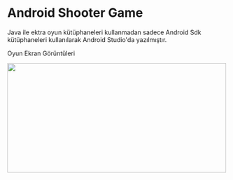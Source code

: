 # Android Shooter Game
Java ile ektra oyun kütüphaneleri kullanmadan sadece
Android Sdk kütüphaneleri kullanılarak Android Studio'da yazılmıştır. 

Oyun Ekran Görüntüleri

<a href="https://hizliresim.com/RgRg7a"><img src="https://i.hizliresim.com/RgRg7a.png" width=500 height="250"></a>
